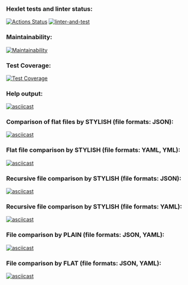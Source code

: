 ### Hexlet tests and linter status:
[![Actions Status](https://github.com/Trankvill/python-project-50/workflows/hexlet-check/badge.svg)](https://github.com/Trankvill/python-project-50/actions)
[![linter-and-test](https://github.com/Trankvill/python-project-50/actions/workflows/linter-and-test.yml/badge.svg)](https://github.com/Trankvill/python-project-50/actions/workflows/linter-and-test.yml)
### Maintainability:
[![Maintainability](https://api.codeclimate.com/v1/badges/7d4af378826c3552b926/maintainability)](https://codeclimate.com/github/Trankvill/python-project-50/maintainability)
### Test Coverage:
[![Test Coverage](https://api.codeclimate.com/v1/badges/7d4af378826c3552b926/test_coverage)](https://codeclimate.com/github/Trankvill/python-project-50/test_coverage)


### Help output:
[![asciicast](https://asciinema.org/a/ZSKsA6JF3SRvuHpArbo3n1MWl.svg)](https://asciinema.org/a/ZSKsA6JF3SRvuHpArbo3n1MWl)

### Comparison of flat files by STYLISH (file formats: JSON):
[![asciicast](https://asciinema.org/a/hSuRdmruELfhkIt4C6fu0yaHw.svg)](https://asciinema.org/a/hSuRdmruELfhkIt4C6fu0yaHw)

### Flat file comparison by STYLISH (file formats: YAML, YML):
[![asciicast](https://asciinema.org/a/zqnoK9mFdnkQf9JiZS05Fl9Fx.svg)](https://asciinema.org/a/zqnoK9mFdnkQf9JiZS05Fl9Fx)

### Recursive file comparison by STYLISH (file formats: JSON):
[![asciicast](https://asciinema.org/a/55XRDs8VN1BeT7hdm7jA1s1N5.svg)](https://asciinema.org/a/55XRDs8VN1BeT7hdm7jA1s1N5)

### Recursive file comparison by STYLISH (file formats: YAML):
[![asciicast](https://asciinema.org/a/dVxVcbLpIvvPFwZ5Xd9p3icPG.svg)](https://asciinema.org/a/dVxVcbLpIvvPFwZ5Xd9p3icPG)

### File comparison by PLAIN (file formats: JSON, YAML):
[![asciicast](https://asciinema.org/a/weUweLxkau8YUkSTDFEny5BLg.svg)](https://asciinema.org/a/weUweLxkau8YUkSTDFEny5BLg)

### File comparison by FLAT (file formats: JSON, YAML):
[![asciicast](https://asciinema.org/a/RANesmK38gs93PMFkBdqAHUjB.svg)](https://asciinema.org/a/RANesmK38gs93PMFkBdqAHUjB)
